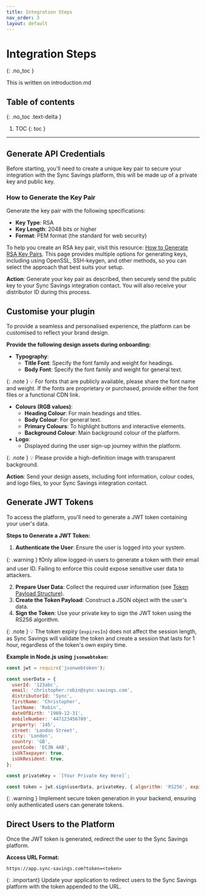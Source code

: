 ```yaml
---
title: Integration Steps
nav_order: 3
layout: default
---
```


# Integration Steps
{: .no_toc }

This is written on introduction.md

## Table of contents
{: .no_toc .text-delta }

1. TOC
{: toc }

---

## Generate API Credentials

Before starting, you’ll need to create a unique key pair to secure your integration with the Sync Savings platform, this will be made up of a private key and public key.

### How to Generate the Key Pair

Generate the key pair with the following specifications:

- **Key Type**: RSA
- **Key Length**: 2048 bits or higher
- **Format**: PEM format (the standard for web security)

To help you create an RSA key pair, visit this resource: [How to Generate RSA Key Pairs](https://www.ssh.com/academy/ssh/keygen#how-to-generate-rsa-keys). This page provides multiple options for generating keys, including using OpenSSL, SSH-keygen, and other methods, so you can select the approach that best suits your setup.

**Action**: Generate your key pair as described, then securely send the public key to your Sync Savings integration contact. You will also receive your distributor ID during this process.

## Customise your plugin
To provide a seamless and personalised experience, the platform can be customised to reflect your brand design.

**Provide the following design assets during onboarding:**

- **Typography**:
    - **Title Font**: Specify the font family and weight for headings.
    - **Body Font**: Specify the font family and weight for general text.

{: .note }
💡 For fonts that are publicly available, please share the font name and weight. If the fonts are proprietary or purchased, provide either the font files or a functional CDN link.

- **Colours (RGB values)**:
    - **Heading Colour**: For main headings and titles.
    - **Body Colour**: For general text.
    - **Primary Colours**: To highlight buttons and interactive elements.
    - **Background Colour**: Main background colour of the platform.
- **Logo**:
    - Displayed during the user sign-up journey within the platform.

{: .note }
💡 Please provide a high-definition image with transparent background.    

**Action**: Send your design assets, including font information, colour codes, and logo files, to your Sync Savings integration contact.

## Generate JWT Tokens

To access the platform, you'll need to generate a JWT token containing your user's data.

**Steps to Generate a JWT Token:**

1. **Authenticate the User**: Ensure the user is logged into your system.

{: .warning }
❗Only allow logged-in users to generate a token with their email and user ID. Failing to enforce this could expose sensitive user data to attackers.

2. **Prepare User Data**: Collect the required user information (see [Token Payload Structure](https://www.notion.so/Integration-Guide-112f377f98a380028f7bd14ff0413d99?pvs=21)).
3. **Create the Token Payload**: Construct a JSON object with the user's data.
4. **Sign the Token**: Use your private key to sign the JWT token using the RS256 algorithm. 

{: .note }
💡 The token expiry (`expiresIn`) does not affect the session length, as Sync Savings will validate the token and create a session that lasts for 1 hour, regardless of the token's own expiry time.    

**Example in Node.js using `jsonwebtoken`:**

```js
const jwt = require('jsonwebtoken');

const userData = {
  userId: '123abc',
  email: 'christopher.robin@sync-savings.com',
  distributorId: 'Sync',
  firstName: 'Christopher',
  lastName: 'Robin',
  dateOfBirth: '1969-12-31',
  mobileNumber: '447123456789',
  property: '145',
  street: 'London Street',
  city: 'London',
  country: 'GB',
  postCode: 'EC3N 4AB',
  isUkTaxpayer: true,
  isUkResident: true,
};

const privateKey = `[Your Private Key Here]`;

const token = jwt.sign(userData, privateKey, { algorithm: 'RS256', expiresIn: '30m' });
```

{: .warning }
Implement secure token generation in your backend, ensuring only authenticated users can generate tokens.

## Direct Users to the Platform

Once the JWT token is generated, redirect the user to the Sync Savings platform.

**Access URL Format:**

```
https://app.sync-savings.com?token=<token>
```

{: .important}
Update your application to redirect users to the Sync Savings platform with the token appended to the URL.